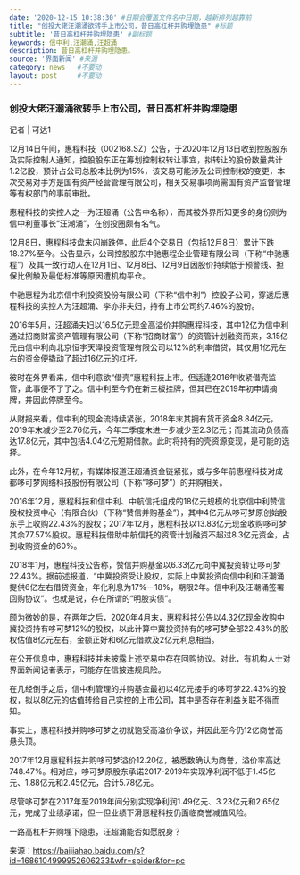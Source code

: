 ```yaml
---
date: '2020-12-15 10:38:30' #日期会覆盖文件名中日期，越新排列越靠前
title: "创投大佬汪潮涌欲转手上市公司，昔日高杠杆并购埋隐患" #标题
subtitle: '昔日高杠杆并购埋隐患' #副标题
keywords: 信中利,汪潮涌,汪超涌
description: 昔日高杠杆并购埋隐患。
source: '界面新闻' #来源
category: news   #不要动
layout: post     #不要动
---
```


### 创投大佬汪潮涌欲转手上市公司，昔日高杠杆并购埋隐患

记者 | 可达1

12月14日午间，惠程科技（002168.SZ）公告，于2020年12月13日收到控股股东及实际控制人通知，控股股东正在筹划控制权转让事宜，拟转让的股份数量共计1.2亿股，预计占公司总股本比例为15%，该交易可能涉及公司控制权的变更，本次交易对手方是国有资产经营管理有限公司，相关交易事项尚需国有资产监督管理等有权部门的事前审批。

惠程科技的实控人之一为汪超涌（公告中名称），而其被外界所知更多的身份则为信中利董事长“汪潮涌”，在创投圈颇有名气。

12月8日，惠程科技盘末闪崩跌停，此后4个交易日（包括12月8日）累计下跌18.27%至今。公告显示，公司控股股东中驰惠程企业管理有限公司（下称“中驰惠程”）及其一致行动人在12月1日、12月8日、12月9日因股价持续低于预警线、担保比例触及最低标准等原因遭机构平仓。

中驰惠程为北京信中利投资股份有限公司（下称“信中利”）控股子公司，穿透后惠程科技的实控人为汪超涌、李亦非夫妇，持有上市公司约7.46%的股份。

2016年5月，汪超涌夫妇以16.5亿元现金高溢价并购惠程科技，其中12亿为信中利通过招商财富资产管理有限公司（下称“招商财富”）的资管计划融资而来，3.15亿元由信中利向北京恒宇天泽投资管理有限公司以12%的利率借贷，其仅用1亿元左右的资金便撬动了超过16亿元的杠杆。

彼时在外界看来，信中利意欲“借壳”惠程科技上市。但适逢2016年收紧借壳监管，此事便不了了之。信中利至今仍在新三板挂牌，但其已在2019年初申请摘牌，并因此停牌至今。

从财报来看，信中利的现金流持续紧张，2018年末其拥有货币资金8.84亿元，2019年末减少至2.76亿元，今年二季度末进一步减少至2.3亿元；而其流动负债高达17.8亿元，其中包括4.04亿元短期借款。此时将持有的壳资源变现，是可能的选择。

此外，在今年12月初，有媒体报道汪超涌资金链紧张，或与多年前惠程科技对成都哆可梦网络科技股份有限公司（下称“哆可梦”）的并购相关。

2016年12月，惠程科技和信中利、中航信托组成的18亿元规模的北京信中利赞信股权投资中心（有限合伙）（下称“赞信并购基金”），其中4亿元从哆可梦原创始股东手上收购22.43%的股权；2017年12月，惠程科技以13.83亿元现金收购哆可梦其余77.57%股权。惠程科技借助中航信托的资管计划融资不超过8.3亿元资金，占到收购资金的60%。

2018年1月，惠程科技公告称，赞信并购基金以6.33亿元向中冀投资转让哆可梦22.43%。据前述报道，“中冀投资受让股权，实际上中冀投资向信中利和汪潮涌提供6亿左右借贷资金，年化利息为17%—18%，期限2年。信中利及汪潮涌签署回购协议”。也就是说，存在所谓的“明股实债”。

颇为微妙的是，在两年之后，2020年4月末，惠程科技公告以4.32亿现金收购中冀投资持有哆可梦12%的股权，以此计算中冀投资持有的哆可梦全部22.43%的股权估值8亿元左右，金额正好和6亿元借款及2亿元利息相当。

在公开信息中，惠程科技并未披露上述交易中存在回购协议。对此，有机构人士对界面新闻记者表示，可能存在信披违规风险。

在几经倒手之后，信中利管理的并购基金最初以4亿元接手的哆可梦22.43%的股权，拟以8亿元的估值转给自己实控的上市公司，其中是否存在利益关联不得而知。

事实上，惠程科技并购哆可梦之初就饱受高溢价争议，并因此至今仍12亿商誉高悬头顶。

2017年12月惠程科技并购哆可梦溢价12.20亿，被悉数确认为商誉，溢价率高达748.47%。相对应，哆可梦原股东承诺2017-2019年实现净利润不低于1.45亿元、1.88亿元和2.45亿元，合计5.78亿元。

尽管哆可梦在2017年至2019年间分别实现净利润1.49亿元、3.23亿元和2.65亿元，完成了业绩承诺，但一但业绩下滑惠程科技仍面临商誉减值风险。

一路高杠杆并购埋下隐患，汪超涌能否如愿脱身？　　　　　　　　　　　　　　　　　　　　　　　　　　　　　　　　　　　　　　　　　　　　　


来源：https://baijiahao.baidu.com/s?id=1686104999952606233&wfr=spider&for=pc

